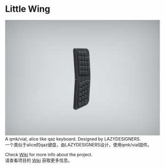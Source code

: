 # Little Wing
![Render](Render/LittleWingRender.jpg)
A qmk/vial, alice like qaz keyboard. Designed by LAZYDESIGNERS.<br>
一个类似于alice的qaz键盘，由LAZYDESIGNERS设计，使用qmk/vial固件。

Check [Wiki]([wiki](https://github.com/jackytrabbit/littlewing/wiki)) for more info about the project.<br>
请查看项目的 [Wiki]([wiki](https://github.com/jackytrabbit/littlewing/wiki)) 获取更多信息。
